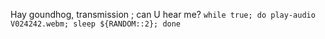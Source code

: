 Hay goundhog, transmission ; can U hear me?
`while true; do play-audio V024242.webm; sleep ${RANDOM::2}; done`
